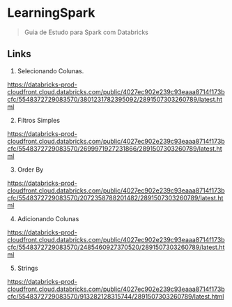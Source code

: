 # LearningSpark
> Guia de Estudo para Spark com Databricks


## Links

001. Selecionando Colunas.

<https://databricks-prod-cloudfront.cloud.databricks.com/public/4027ec902e239c93eaaa8714f173bcfc/5548372729083570/3801231782395092/2891507303260789/latest.html>

002. Filtros Simples

<https://databricks-prod-cloudfront.cloud.databricks.com/public/4027ec902e239c93eaaa8714f173bcfc/5548372729083570/2699971927231866/2891507303260789/latest.html>

003. Order By

<https://databricks-prod-cloudfront.cloud.databricks.com/public/4027ec902e239c93eaaa8714f173bcfc/5548372729083570/2072358788201482/2891507303260789/latest.html>

004. Adicionando Colunas

<https://databricks-prod-cloudfront.cloud.databricks.com/public/4027ec902e239c93eaaa8714f173bcfc/5548372729083570/2485460927370520/2891507303260789/latest.html>

005. Strings

<https://databricks-prod-cloudfront.cloud.databricks.com/public/4027ec902e239c93eaaa8714f173bcfc/5548372729083570/913282128315744/2891507303260789/latest.html>
